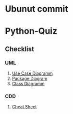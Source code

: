 # Ubunut commit
# Python-Quiz
## Checklist
### UML  
1. [Use Case Diagramm](checklist/UML/png/usecase.png)
2. [Package Diagram](checklist/UML/png/package.png)
3. [Class Diagramm](checklist/UML/png/class.png)  
### CDD  
1. [Cheat Sheet](checklist/CDD/CCD_cheatsheet.pdf)
